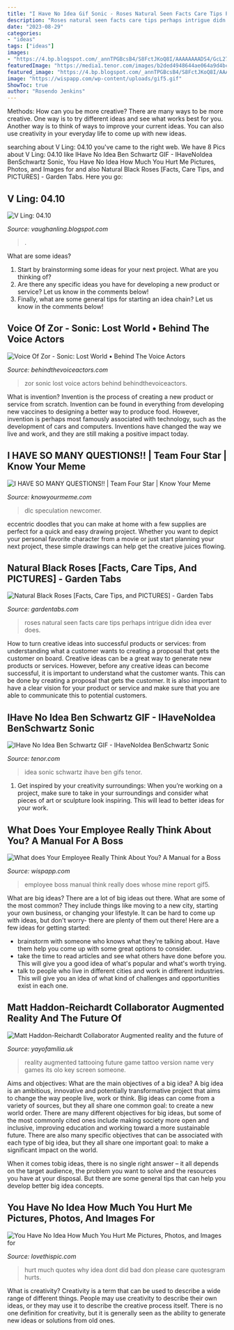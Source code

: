 ```yaml
---
title: "I Have No Idea Gif Sonic - Roses Natural Seen Facts Care Tips Perhaps Intrigue Didn Idea Ever Does"
description: "Roses natural seen facts care tips perhaps intrigue didn idea ever does"
date: "2023-08-29"
categories:
- "ideas"
tags: ["ideas"]
images:
- "https://4.bp.blogspot.com/_annTPGBcsB4/S8FctJKoQ8I/AAAAAAAADS4/GcL27IfRYVA/s1600/851579574_e70c37323e_o+(1).jpg"
featuredImage: "https://media1.tenor.com/images/b2ded4948644ae064a9d4bc135321c7c/tenor.gif?itemid=16222858"
featured_image: "https://4.bp.blogspot.com/_annTPGBcsB4/S8FctJKoQ8I/AAAAAAAADS4/GcL27IfRYVA/s1600/851579574_e70c37323e_o+(1).jpg"
image: "https://wispapp.com/wp-content/uploads/gif5.gif"
ShowToc: true
author: "Rosendo Jenkins"
---
```



Methods: How can you be more creative?
There are many ways to be more creative. One way is to try different ideas and see what works best for you. Another way is to think of ways to improve your current ideas. You can also use creativity in your everyday life to come up with new ideas.

	

		
searching about V Ling: 04.10 you've came to the right web. We have 8 Pics about V Ling: 04.10 like IHave No Idea Ben Schwartz GIF - IHaveNoIdea BenSchwartz Sonic, You Have No Idea How Much You Hurt Me Pictures, Photos, and Images for and also Natural Black Roses [Facts, Care Tips, and PICTURES] - Garden Tabs. Here you go:
		
    
## V Ling: 04.10

<img loading=lazy src="https://4.bp.blogspot.com/_annTPGBcsB4/S8FctJKoQ8I/AAAAAAAADS4/GcL27IfRYVA/s1600/851579574_e70c37323e_o+(1).jpg" onerror="this.onerror=null;this.src='https://tse4.mm.bing.net/th?id=OIP.Bq-Ny4tWimRSTvCeEDPuUAHaFj&amp;pid=15.1';" alt="V Ling: 04.10">

_Source: vaughanling.blogspot.com_

>. 

	

What are some ideas?
1. Start by brainstorming some ideas for your next project. What are you thinking of?
2. Are there any specific ideas you have for developing a new product or service? Let us know in the comments below!
3. Finally, what are some general tips for starting an idea chain? Let us know in the comments below!

    
## Voice Of Zor - Sonic: Lost World • Behind The Voice Actors

<img loading=lazy src="http://statici.behindthevoiceactors.com/behindthevoiceactors/_img/chars/zor-sonic-lost-world-5.23.jpg" onerror="this.onerror=null;this.src='https://tse4.mm.bing.net/th?id=OIP.WEpbOSbyoEjhXD-xjxgR3gAAAA&amp;pid=15.1';" alt="Voice Of Zor - Sonic: Lost World • Behind The Voice Actors">

_Source: behindthevoiceactors.com_

>zor sonic lost voice actors behind behindthevoiceactors. 

	

What is invention?
Invention is the process of creating a new product or service from scratch. Invention can be found in everything from developing new vaccines to designing a better way to produce food. However, invention is perhaps most famously associated with technology, such as the development of cars and computers. Inventions have changed the way we live and work, and they are still making a positive impact today.

    
## I HAVE SO MANY QUESTIONS!! | Team Four Star | Know Your Meme

<img loading=lazy src="http://i2.kym-cdn.com/photos/images/facebook/001/018/916/18c.gif" onerror="this.onerror=null;this.src='https://tse1.mm.bing.net/th?id=OIP.uS-U9OJAbi74uqHgIhb3RAHaEL&amp;pid=15.1';" alt="I HAVE SO MANY QUESTIONS!! | Team Four Star | Know Your Meme">

_Source: knowyourmeme.com_

>dlc speculation newcomer. 

	

eccentric doodles that you can make at home with a few supplies are perfect for a quick and easy drawing project. Whether you want to depict your personal favorite character from a movie or just start planning your next project, these simple drawings can help get the creative juices flowing.

    
## Natural Black Roses [Facts, Care Tips, And PICTURES] - Garden Tabs

<img loading=lazy src="https://gardentabs.com/wp-content/uploads/2019/08/Natural-Black-Roses.gif" onerror="this.onerror=null;this.src='https://tse2.mm.bing.net/th?id=OIP.zBYWKlplBmLwrwvxuH2UyAHaLH&amp;pid=15.1';" alt="Natural Black Roses [Facts, Care Tips, and PICTURES] - Garden Tabs">

_Source: gardentabs.com_

>roses natural seen facts care tips perhaps intrigue didn idea ever does. 

	

How to turn creative ideas into successful products or services: from understanding what a customer wants to creating a proposal that gets the customer on board.
Creative ideas can be a great way to generate new products or services. However, before any creative ideas can become successful, it is important to understand what the customer wants. This can be done by creating a proposal that gets the customer. It is also important to have a clear vision for your product or service and make sure that you are able to communicate this to potential customers.

    
## IHave No Idea Ben Schwartz GIF - IHaveNoIdea BenSchwartz Sonic

<img loading=lazy src="https://media1.tenor.com/images/b2ded4948644ae064a9d4bc135321c7c/tenor.gif?itemid=16222858" onerror="this.onerror=null;this.src='https://tse3.mm.bing.net/th?id=OIP.st7UlIZErgZKnUvBNTIcfAHaEK&amp;pid=15.1';" alt="IHave No Idea Ben Schwartz GIF - IHaveNoIdea BenSchwartz Sonic">

_Source: tenor.com_

>idea sonic schwartz ihave ben gifs tenor. 

	

1. Get inspired by your creativity surroundings: When you’re working on a project, make sure to take in your surroundings and consider what pieces of art or sculpture look inspiring. This will lead to better ideas for your work.

    
## What Does Your Employee Really Think About You? A Manual For A Boss

<img loading=lazy src="https://wispapp.com/wp-content/uploads/gif5.gif" onerror="this.onerror=null;this.src='https://tse1.mm.bing.net/th?id=OIP.LxcVPa78aiFJ1ujVzOvxIQHaHa&amp;pid=15.1';" alt="What does Your Employee Really Think About You? A Manual for a Boss">

_Source: wispapp.com_

>employee boss manual think really does whose mine report gif5. 

	

What are big ideas?
There are a lot of big ideas out there. What are some of the most common? They include things like moving to a new city, starting your own business, or changing your lifestyle. It can be hard to come up with ideas, but don't worry- there are plenty of them out there! Here are a few ideas for getting started: 
- brainstorm with someone who knows what they're talking about. Have them help you come up with some great options to consider. 
- take the time to read articles and see what others have done before you. This will give you a good idea of what's popular and what's worth trying. 
- talk to people who live in different cities and work in different industries. This will give you an idea of what kind of challenges and opportunities exist in each one.

    
## Matt Haddon-Reichardt Collaborator Augmented Reality And The Future Of

<img loading=lazy src="https://cdn.shopify.com/s/files/1/2156/7915/files/Copyright_Olo_1_large.png?v=1570783888" onerror="this.onerror=null;this.src='https://tse3.mm.bing.net/th?id=OIP.4eoNo6iKi_uaxjfUTEhN3AHaDt&amp;pid=15.1';" alt="Matt Haddon-Reichardt Collaborator Augmented reality and the future of">

_Source: yayofamilia.uk_

>reality augmented tattooing future game tattoo version name very games its olo key screen someone. 

	

Aims and objectives: What are the main objectives of a big idea?
A big idea is an ambitious, innovative and potentially transformative project that aims to change the way people live, work or think. Big ideas can come from a variety of sources, but they all share one common goal: to create a new world order.
There are many different objectives for big ideas, but some of the most commonly cited ones include making society more open and inclusive, improving education and working toward a more sustainable future. There are also many specific objectives that can be associated with each type of big idea, but they all share one important goal: to make a significant impact on the world.



When it comes tobig ideas, there is no single right answer – it all depends on the target audience, the problem you want to solve and the resources you have at your disposal. But there are some general tips that can help you develop better big idea concepts.

    
## You Have No Idea How Much You Hurt Me Pictures, Photos, And Images For

<img loading=lazy src="http://www.lovethispic.com/uploaded_images/207686-You-Have-No-Idea-How-Much-You-Hurt-Me.jpg" onerror="this.onerror=null;this.src='https://tse1.mm.bing.net/th?id=OIP.V5sYii3PQkO6F9MAVk53yAHaIF&amp;pid=15.1';" alt="You Have No Idea How Much You Hurt Me Pictures, Photos, and Images for">

_Source: lovethispic.com_

>hurt much quotes why idea dont did bad don please care quotesgram hurts. 

	

What is creativity?
Creativity is a term that can be used to describe a wide range of different things. People may use creativity to describe their own ideas, or they may use it to describe the creative process itself. There is no one definition for creativity, but it is generally seen as the ability to generate new ideas or solutions from old ones.

